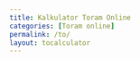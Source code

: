 ```yaml
---
title: Kalkulator Toram Online
categories: [Toram online]
permalink: /to/
layout: tocalculator
---
```

